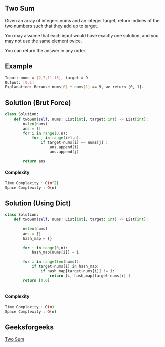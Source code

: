 ## Two Sum
Given an array of integers nums and an integer target, return indices of the two numbers such that they add up to target.

You may assume that each input would have exactly one solution, and you may not use the same element twice.

You can return the answer in any order.



## Example 
```bash
Input: nums = [2,7,11,15], target = 9
Output: [0,1]
Explanation: Because nums[0] + nums[1] == 9, we return [0, 1].

```
## Solution (Brut Force)

```python
class Solution:
    def twoSum(self, nums: List[int], target: int) -> List[int]:
        n=len(nums)
        ans = []
        for i in range(0,n):
            for j in range(i+1,n):
                if target-nums[i] == nums[j] :
                    ans.append(i)
                    ans.append(j)
                    
        return ans

```
#### Complexity
```bash
Time Complexity : O(n^2)
Space Complexity : O(n)

```

## Solution (Using Dict)
```python
class Solution:
    def twoSum(self, nums: List[int], target: int) -> List[int]:
        
        n=len(nums)
        ans = []
        hash_map = {}
    
        for i in range(0,n):
            hash_map[nums[i]] = i
                
        for i in range(len(nums)):
            if target-nums[i] in hash_map:
                if hash_map[target-nums[i]] != i:
                    return [i, hash_map[target-nums[i]]]
        return [0,0]
        
```
#### Complexity
```bash
Time Complexity : O(n)
Space Complexity : O(n)
```

## Geeksforgeeks
[Two Sum](https://leetcode.com/problems/two-sum/)


